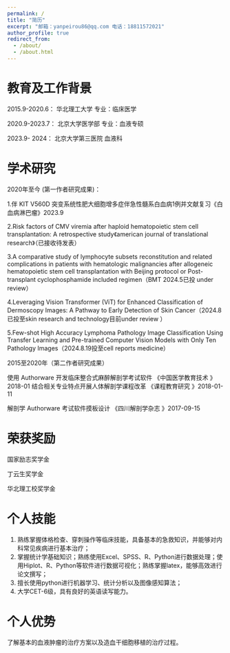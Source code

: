 ```yaml
---
permalink: /
title: "简历"
excerpt: "邮箱：yanpeirou86@qq.com 电话：18811572021"
author_profile: true
redirect_from: 
  - /about/
  - /about.html
---
```



教育及工作背景
======
2015.9-2020.6：	华北理工大学	     专业：临床医学

2020.9-2023.7：	北京大学医学部	   专业：血液专硕

2023.9-  2024： 北京大学第三医院     血液科


学术研究
======
2020年至今 (第一作者研究成果)：	

1.伴 KIT V560D 突变系统性肥大细胞增多症伴急性髓系白血病1例并文献复习《白血病淋巴瘤》2023.9

2.Risk factors of CMV viremia after haploid hematopoietic stem cell transplantation: A retrospective study《american journal of translational research》（已接收待发表）

3.A comparative study of lymphocyte subsets reconstitution and related complications in patients with hematologic malignancies after allogeneic hematopoietic stem cell transplantation with Beijing protocol or Post-transplant cyclophosphamide included regimen（BMT 2024.5已投 under review）

4.Leveraging Vision Transformer (ViT) for Enhanced Classification of Dermoscopy Images: A 
Pathway to Early Detection of Skin Cancer（2024.8已投至skin research and technology目前under review ）

5.Few-shot High Accuracy Lymphoma Pathology Image Classification Using Transfer Learning and Pre-trained Computer Vision Models with Only Ten Pathology Images（2024.8.19投至cell reports medicine）

2015至2020年（第二作者研究成果）

使用 Authorware 开发临床整合式麻醉解剖学考试软件 《中国医学教育技术 》2018-01 结合相关专业特点开展人体解剖学课程改革 《课程教育研究 》2018-01-11

解剖学 Authorware 考试软件摸板设计 《四川解剖学杂志 》2017-09-15


荣获奖励
======
国家励志奖学金

丁云生奖学金

华北理工校奖学金

个人技能
======
1.	熟练掌握体格检查、穿刺操作等临床技能，具备基本的急救知识，并能够对内科常见疾病进行基本治疗；
2.	掌握统计学基础知识；熟练使用Excel、SPSS、R、Python进行数据处理；使用Hiplot、R、Python等软件进行数据可视化；熟练掌握latex，能够高效进行论文撰写；
3.	擅长使用python进行机器学习、统计分析以及图像感知算法； 
4.	大学CET-6级，具有良好的英语读写能力。


个人优势
======
了解基本的血液肿瘤的治疗方案以及造血干细胞移植的治疗过程。


